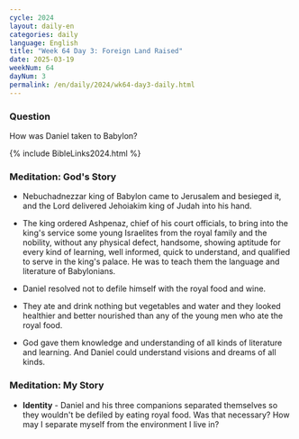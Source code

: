 ```yaml
---
cycle: 2024
layout: daily-en
categories: daily
language: English
title: "Week 64 Day 3: Foreign Land Raised"
date: 2025-03-19
weekNum: 64
dayNum: 3
permalink: /en/daily/2024/wk64-day3-daily.html
---
```


### Question     
How was Daniel taken to Babylon?

{% include BibleLinks2024.html %}

### Meditation: God's Story   
+ Nebuchadnezzar king of Babylon came to Jerusalem and besieged it, and the Lord delivered Jehoiakim king of Judah into his hand. 

+ The king ordered Ashpenaz, chief of his court officials, to bring into the king's service some young Israelites from the royal family and the nobility, without any physical defect, handsome, showing aptitude for every kind of learning, well informed, quick to understand, and qualified to serve in the king's palace. He was to teach them the language and literature of Babylonians. 

+ Daniel resolved not to defile himself with the royal food and wine. 

+ They ate and drink nothing but vegetables and water and they looked healthier and better nourished than any of the young men who ate the royal food. 

+ God gave them knowledge and understanding of all kinds of literature and learning. And Daniel could understand visions and dreams of all kinds. 

### Meditation: My Story   
+ **Identity** - Daniel and his three companions separated themselves so they wouldn't be defiled by eating royal food. Was that necessary? How may I separate myself from the environment I live in?  

